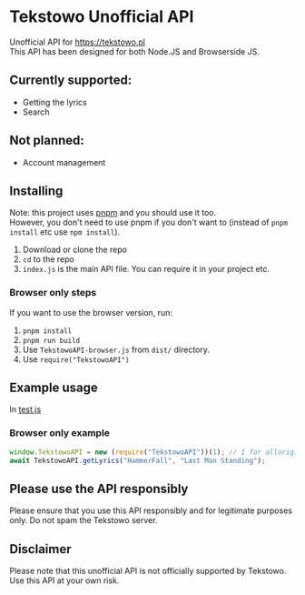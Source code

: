 # Tekstowo Unofficial API
Unofficial API for https://tekstowo.pl<br>
This API has been designed for both Node.JS and Browserside JS.

## Currently supported:
- Getting the lyrics
- Search
## Not planned:
- Account management

## Installing
Note: this project uses [pnpm](https://pnpm.io/) and you should use it too. <br>
However, you don't need to use pnpm if you don't want to (instead of `pnpm install` etc use `npm install`).
1. Download or clone the repo
2. `cd` to the repo
3. `index.js` is the main API file. You can require it in your project etc.
### Browser only steps
If you want to use the browser version, run:
1. `pnpm install`
2. `pnpm run build`
3. Use `TekstowoAPI-browser.js` from `dist/` directory.
4. Use `require("TekstowoAPI")`

## Example usage
In [test.js](./test.js)
### Browser only example
```js
window.TekstowoAPI = new (require("TekstowoAPI"))(1); // 1 for allorigins proxy
await TekstowoAPI.getLyrics("HammerFall", "Last Man Standing");
```

## Please use the API responsibly
Please ensure that you use this API responsibly and for legitimate purposes only. Do not spam the Tekstowo server.

## Disclaimer
Please note that this unofficial API is not officially supported by Tekstowo. Use this API at your own risk.
